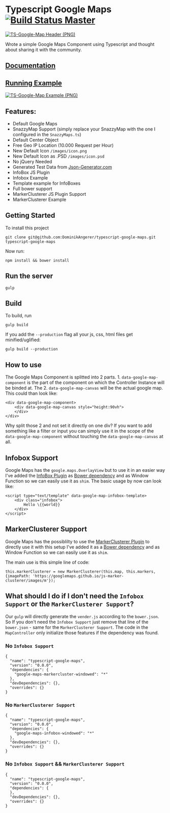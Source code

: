 # Typescript Google Maps [![Build Status Master](https://travis-ci.org/DominikAngerer/typescript-google-maps.svg?branch=master)](https://travis-ci.org/DominikAngerer/typescript-google-maps)
[![TS-Google-Map Header (PNG)](http://ts-google-map.dominikangerer.com/github-images/header.png?v=1)](http://ts-google-map.dominikangerer.com/)

Wrote a simple Google Maps Component using Typescript and thought about sharing it with the community.

## [Documentation](http://ts-google-map.dominikangerer.com/docs/)

## [Running Example](http://ts-google-map.dominikangerer.com/)

[![TS-Google-Map Example (PNG)](http://ts-google-map.dominikangerer.com/github-images/example.png?v=2)](http://ts-google-map.dominikangerer.com/)

## Features:
- Default Google Maps 
- SnazzyMap Support (simply replace your SnazzyMap with the one I configured in the `SnazzyMaps.ts`)
- Default Center Object
- Free Geo IP Location (10.000 Request per Hour)
- New Default Icon `/images/icon.png`
- New Default Icon as .PSD `/images/icon.psd`
- No jQuery Needed
- Generated Test Data from [Json-Generator.com](http://beta.json-generator.com/Ey5gAmsMW)
- InfoBox JS Plugin
- Infobox Example
- Template example for InfoBoxes
- Full bower support
- MarkerClusterer JS Plugin Support
- MarkerClusterer Example

## Getting Started

To install this project
```
git clone git@github.com:DominikAngerer/typescript-google-maps.git typescript-google-maps
```

Now run:
```
npm install && bower install
```

## Run the server
```
gulp
```

## Build
To build, run
```
gulp build
```
If you add the `--production` flag all your js, css, html files get minified/uglified:
```
gulp build --production
```

## How to use

The Google Maps Component is splitted into 2 parts. 1. `data-google-map-component` is the part of the component on which the Controller Instance will be binded at. The 2. `data-google-map-canvas` will be the actual google map. This could than look like:

```
<div data-google-map-component>
    <div data-google-map-canvas style="height:90vh">
    </div>
</div>
```

Why split those 2 and not set it directly on one div? If you want to add something like a filter or input you can simply use it in the scope of the `data-google-map-component` without touching the `data-google-map-canvas` at all.

## Infobox Support

Google Maps has the `google.maps.OverlayView` but to use it in an easier way I've added the [InfoBox Plugin](https://code.google.com/p/google-maps-utility-library-v3/source/browse/trunk/infobox/src/infobox.js?r=49) as [Bower dependency](https://github.com/DominikAngerer/google-maps-infobox) and as Window Function so we can easily use it as `shim`. The basic usage by now can look like:

```
<script type="text/template" data-google-map-infobox-template>
    <div class="infobox">
        Hello \{{world}}
    </div>
</script>
```

## MarkerClusterer Support

Google Maps has the possiblilty to use the [MarkerClusterer Plugin](https://github.com/googlemaps/js-marker-clusterer) to directly use it with this setup I've added it as a [Bower dependency](https://github.com/DominikAngerer/google-maps-markercluster-windowed) and as Window Function so we can easily use it as `shim`.

The main use is this simple line of code:

```
this.markerClusterer = new MarkerClusterer(this.map, this.markers, {imagePath: 'https://googlemaps.github.io/js-marker-clusterer/images/m'});
```


## What should I do if I don't need the `Infobox Support` or the `MarkerClusterer Support`?

Our `gulp` will directly generate the `vender.js` according to the `bower.json`. So If you don't need the `Infobox Support` just remove that line of the `bower.json` - same for the `MarkerClusterer Support`. The code in the `MapController` only initialize those features if the dependency was found.


### No `Infobox Support`

```
{
  "name": "typescript-google-maps",
  "version": "0.0.0",
  "dependencies": {
    "google-maps-markercluster-windowed": "*"
  },
  "devDependencies": {},
  "overrides": {}
}
```

### No `MarkerClusterer Support`

```
{
  "name": "typescript-google-maps",
  "version": "0.0.0",
  "dependencies": {
    "google-maps-infobox-windowed": "*"
  },
  "devDependencies": {},
  "overrides": {}
}

```

### No `Infobox Support` && `MarkerClusterer Support`

```
{
  "name": "typescript-google-maps",
  "version": "0.0.0",
  "dependencies": {
  },
  "devDependencies": {},
  "overrides": {}
}

```